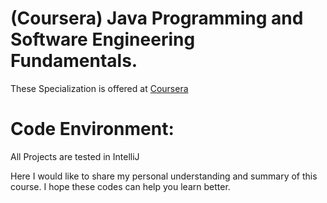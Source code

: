 # (Coursera) Java Programming and Software Engineering Fundamentals. 


These Specialization is offered at [Coursera](https://www.coursera.org/) 

# Code Environment:

All Projects are tested in IntelliJ

Here I would like to share my personal understanding and summary of this course. I hope these codes can help you learn better.

